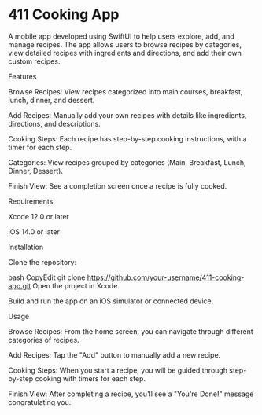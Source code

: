# 411 Cooking App

A mobile app developed using SwiftUI to help users explore, add, and manage recipes. The app allows users to browse recipes by categories, view detailed recipes with ingredients and directions, and add their own custom recipes.

Features

Browse Recipes: View recipes categorized into main courses, breakfast, lunch, dinner, and dessert.

Add Recipes: Manually add your own recipes with details like ingredients, directions, and descriptions.

Cooking Steps: Each recipe has step-by-step cooking instructions, with a timer for each step.

Categories: View recipes grouped by categories (Main, Breakfast, Lunch, Dinner, Dessert).

Finish View: See a completion screen once a recipe is fully cooked.

Requirements

Xcode 12.0 or later

iOS 14.0 or later

Installation

Clone the repository:

bash
CopyEdit
git clone https://github.com/your-username/411-cooking-app.git
Open the project in Xcode.

Build and run the app on an iOS simulator or connected device.

Usage

Browse Recipes: From the home screen, you can navigate through different categories of recipes.

Add Recipes: Tap the "Add" button to manually add a new recipe.

Cooking Steps: When you start a recipe, you will be guided through step-by-step cooking with timers for each step.

Finish View: After completing a recipe, you'll see a "You're Done!" message congratulating you.

